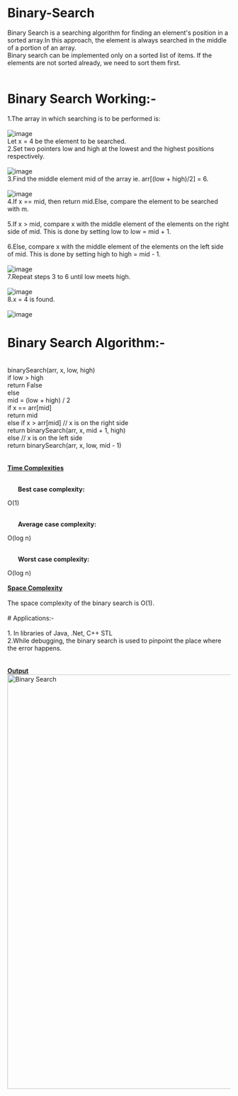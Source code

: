 # Binary-Search
Binary Search is a searching algorithm for finding an element's position in a sorted array.In this approach, the element is always searched in the middle of a portion of an array.<br>
Binary search can be implemented only on a sorted list of items. If the elements are not sorted already, we need to sort them first.<br>
<br>
# Binary Search Working:-<br>
1.The array in which searching is to be performed is:<br>
<br>
![image](https://user-images.githubusercontent.com/125802204/234284364-cb6929c3-0e90-4315-9a3d-a7a455de057c.png)
<br>
Let x = 4 be the element to be searched.<br>
2.Set two pointers low and high at the lowest and the highest positions respectively.<br>
<br>
![image](https://user-images.githubusercontent.com/125802204/234284569-37fa0cdc-8611-4156-9423-0748e557c673.png)
<br>
3.Find the middle element mid of the array ie. arr[(low + high)/2] = 6.<br>
<br>
![image](https://user-images.githubusercontent.com/125802204/234284711-db8b1d18-326d-4bf1-9596-7e4ad8288f5f.png)
<br>
4.If x == mid, then return mid.Else, compare the element to be searched with m.<br>
<br>
5.If x > mid, compare x with the middle element of the elements on the right side of mid. This is done by setting low to low = mid + 1.<br>
<br>
6.Else, compare x with the middle element of the elements on the left side of mid. This is done by setting high to high = mid - 1.<br>
<br>
![image](https://user-images.githubusercontent.com/125802204/234284981-bb384e69-ad14-4c3c-aa86-be41cc940f03.png)
<br>
7.Repeat steps 3 to 6 until low meets high.<br>
<br>
![image](https://user-images.githubusercontent.com/125802204/234285130-d3a5e8ae-9445-4588-9729-e9687145ee06.png)
<br>
8.x = 4 is found.<br>
<br>
![image](https://user-images.githubusercontent.com/125802204/234285263-06de432f-9906-487c-8915-aa971738ec9b.png)
<br>
# Binary Search Algorithm:- <br>
<br>
binarySearch(arr, x, low, high)<br>
    if low > high<br>
        return False <br>
    else<br>
        mid = (low + high) / 2 <br>
        if x == arr[mid]<br>
            return mid<br>
        else if x > arr[mid]        // x is on the right side<br>
            return binarySearch(arr, x, mid + 1, high)<br>
        else                               // x is on the left side<br>
            return binarySearch(arr, x, low, mid - 1)<br>
            <br>
            <br>
<b><ins> Time Complexities</b></ins><br>
<br>
<ol><b>Best case complexity:</b></ol> O(1)<br>
<br>
<ol><b>Average case complexity:</b></ol> O(log n)<br>
<br>
<ol><b>Worst case complexity:</b></ol> O(log n)<br>
<br>
<b><ins>Space Complexity</b></ins><br>
<br>
The space complexity of the binary search is O(1).<br>
<br>
# Applications:-<br>
<br>
1. In libraries of Java, .Net, C++ STL<br>
2.While debugging, the binary search is used to pinpoint the place where the error happens.<br>
<br>
<br>
<b><ins>Output</b></ins>
<br>
<img width="936" alt="Binary Search" src="https://user-images.githubusercontent.com/125802204/234288554-e4a57e70-e025-473b-82bf-1c80b4147770.png">




